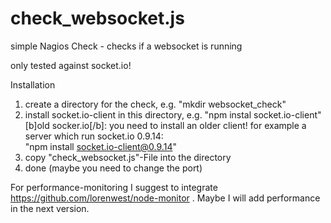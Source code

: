 check_websocket.js
==================

simple Nagios Check - checks if a websocket is running

only tested against socket.io!

Installation

1. create a directory for the check, e.g. "mkdir websocket_check"
2. install socket.io-client in this directory, e.g. "npm instal socket.io-client"<br>
    [b]old socker.io[/b]: you need to install an older client! for example a server which run socket.io 0.9.14:<br>
    "npm install socket.io-client@0.9.14"
3. copy "check_websocket.js"-File into the directory
4. done (maybe you need to change the port)
 

For performance-monitoring I suggest to integrate https://github.com/lorenwest/node-monitor . Maybe I will add performance in the next version.

